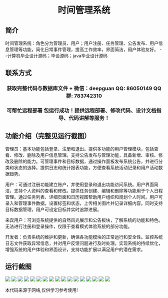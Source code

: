 <p><h1 align="center">时间管理系统</h1></p>

## 简介
时间管理系统：角色分为管理员、用户；用户注册、任务管理、公告发布、用户信息管理等功能，简化日常事件管理，提高工作效率，界面简洁，用户体验友好。    --计算机毕业设计源码；毕设源码；java毕业设计源码


## 联系方式
<p><h3 align="center">获取完整代码与数据库文件 + 微信：deepguan QQ: 86050149 QQ群: 783742310</h3></p>
<p><h3 align="center">可帮忙远程部署 包运行成功！提供远程部署、修改代码、设计文档指导、代码讲解等服务！</h3></p>

## 功能介绍（完整见运行截图）
管理员：基本功能包括登录、注册和退出。提供多功能的用户管理模块，包括查看、修改、删除及用户信息管理。支持公告发布与管理功能，具备新增、审核、修改及删除的能力。可管理事件和目标数据，通过操作面板发布系统公告，并进行分类和状态的选择。提供日志和统计报表功能，方便查看系统活动记录和用户活动数据趋势。

用户：可通过注册功能建立账户，并使用登录和退出功能访问系统。用户界面简洁，支持个人资料的查看和修改。提供任务创建、编辑和删除等功能用于个人日程管理。通过任务列表、详细页面和日历视图帮助用户组织和规划个人时间。用户可录入和管理事件数据，设置标签和状态，上传相关图片并记录详细内容。同时支持目标数据管理，用户可设定目标并实时追踪进展。

来宾用户：可浏览系统提供的自然风光展示和公告板块，了解系统的功能和特色。无法进行注册和登录操作，仅限于查看模式体验系统的部分功能。

开发者：负责系统的维护和更新，确保各功能模块的正常运行和安全性。监控系统日志文件获取异常信息，并对用户反馈问题进行及时处理。实现系统的持续优化，增强系统的用户体验和界面设计，支持功能扩展以满足用户的潜在需求。


## 运行截图
![](img/001.jpg)
![](img/002.jpg)
![](img/003.jpg)
![](img/004.jpg)
![](img/005.jpg)
![](img/006.jpg)
![](img/007.jpg)
![](img/008.jpg)
![](img/009.jpg)
![](img/010.jpg)
![](img/011.jpg)
![](img/012.jpg)
![](img/013.jpg)
![](img/014.jpg)
![](img/015.jpg)
![](img/016.jpg)
![](img/017.jpg)

<p>本代码来源于网络,仅供学习参考使用!</p>

